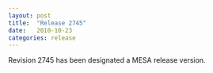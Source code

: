 ```yaml
---
layout: post
title:  "Release 2745"
date:   2010-10-23
categories: release
---
```


Revision 2745 has been designated a MESA release version.
